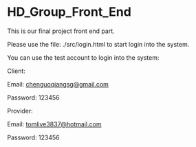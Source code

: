 # HD_Group_Front_End
This is our final project front end part.

Please use the file: ./src/login.html to start login into the system.

You can use the test account to login into the system:

Client:

Email: chenguoqiangsg@gmail.com

Password: 123456

Provider:

Email: tomlive3837@hotmail.com

Password: 123456
